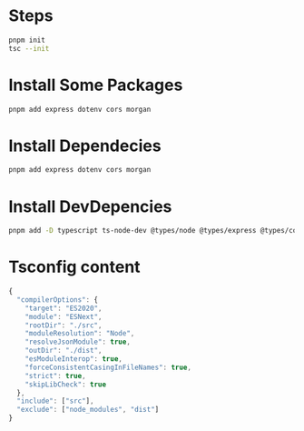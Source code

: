 # Steps
```bash
pnpm init
tsc --init

```

# Install Some Packages
```bash
pnpm add express dotenv cors morgan
```

# Install Dependecies
```bash
pnpm add express dotenv cors morgan
```

# Install DevDepencies
```bash
pnpm add -D typescript ts-node-dev @types/node @types/express @types/cors @types/morgan @types/dotenv
```

# Tsconfig content
```js
{
  "compilerOptions": {
    "target": "ES2020",       
    "module": "ESNext",
    "rootDir": "./src",
    "moduleResolution": "Node",
    "resolveJsonModule": true,
    "outDir": "./dist",
    "esModuleInterop": true,
    "forceConsistentCasingInFileNames": true,
    "strict": true,
    "skipLibCheck": true
  },
  "include": ["src"],
  "exclude": ["node_modules", "dist"]
}
```

